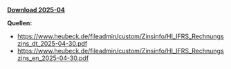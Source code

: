 [**Download 2025-04**](https://downgit.github.io/#/home?url=https://github.com/GeorgGoldbach/Zinsarchiv/tree/master/2025-04)

**Quellen:**
* https://www.heubeck.de/fileadmin/custom/Zinsinfo/HI_IFRS_Rechnungszins_dt_2025-04-30.pdf
* https://www.heubeck.de/fileadmin/custom/Zinsinfo/HI_IFRS_Rechnungszins_en_2025-04-30.pdf
